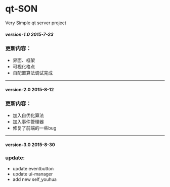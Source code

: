 # qt-SON
Very Simple qt server project
##### version-1.0 2015-7-23
### 更新内容：
* 界面、框架
* 可视化格点
* 自配置算法调试完成

---------
#### version-2.0 2015-8-12
### 更新内容：
* 加入自优化算法
* 加入事件管理器
* 修复了前端的一些bug

-----

#### version-3.0 2015-8-30
### update:
* update eventbutton
* update ui-manager
* add new self_youhua

